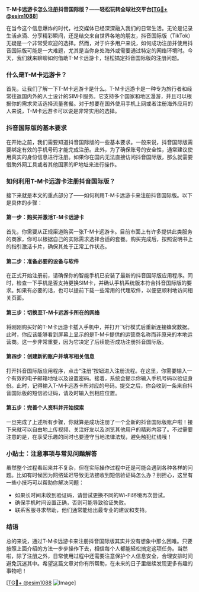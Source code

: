 **T-M卡远游卡怎么注册抖音国际版？——轻松玩转全球社交平台[[TG💪+ @esim1088](https://t.me/s/esim1088)]**

在当今这个信息爆炸的时代，社交媒体已经深深融入我们的日常生活。无论是记录生活点滴、分享精彩瞬间，还是结交来自世界各地的朋友，抖音国际版（TikTok）无疑是一个非常受欢迎的选择。然而，对于许多用户来说，如何成功注册并使用抖音国际版可能是一大难题，尤其是当你身处海外或需要通过特定的网络环境时。今天，我们就来聊聊如何借助T-M卡远游卡，轻松搞定抖音国际版的注册问题。

### 什么是T-M卡远游卡？

首先，让我们了解一下T-M卡远游卡是什么。T-M卡远游卡是一种专为旅行者和经常往返国内外的人士设计的SIM卡服务。它支持多个国家和地区漫游，并且可以根据你的需求灵活选择流量套餐。对于想要在国外使用手机上网或者注册海外应用的人来说，T-M卡远游卡可以说是非常实用的选择。

### 抖音国际版的基本要求

在开始之前，我们需要知道抖音国际版的一些基本要求。一般来说，抖音国际版需要绑定有效的手机号码才能完成注册。此外，为了确保账号的安全性，通常建议使用真实的身份信息进行注册。如果你在国内无法直接访问抖音国际版，那么就需要借助外网工具或者其他国家的IP地址来进行操作。

### 如何利用T-M卡远游卡注册抖音国际版？

接下来就是本文的重点部分了——如何利用T-M卡远游卡来注册抖音国际版。以下是具体的步骤：

#### 第一步：购买并激活T-M卡远游卡

首先，你需要从正规渠道购买一张T-M卡远游卡。目前市面上有许多提供此类服务的商家，你可以根据自己的实际需求选择合适的套餐。购买完成后，按照说明书上的指引激活卡片，确保其处于正常工作状态。

#### 第二步：准备必要的设备与软件

在正式开始注册前，请确保你的智能手机已安装了最新的抖音国际版应用程序。同时，检查一下手机是否支持更换SIM卡，并确认手机系统版本符合抖音国际版的要求。如果有必要的话，也可以提前下载一些常用的代理软件，以便更顺利地访问相关页面。

#### 第三步：切换至T-M卡远游卡所在的网络

将刚刚购买好的T-M卡远游卡插入手机中，并打开飞行模式后重新连接蜂窝数据。此时，你应该能够看到屏幕上显示的是T-M卡提供的运营商名称而非原来的本地运营商。这一步非常重要，因为它决定了后续能否成功注册抖音国际版。

#### 第四步：创建新的账户并填写相关信息

打开抖音国际版应用程序，点击“注册”按钮进入注册流程。在这里，你需要输入一个有效的电子邮箱地址以及设置密码。接着，系统会提示你输入手机号码以验证身份。此时，记得输入T-M卡远游卡所对应的号码。提交之后，你会收到一条来自抖音国际版的短信验证码，请及时输入到相应位置。

#### 第五步：完善个人资料并开始探索

一旦完成了上述所有步骤，你就算是成功注册了一个全新的抖音国际版账户啦！接下来就可以自由地上传视频、关注好友以及浏览其他用户的精彩内容了。不过需要注意的是，在享受乐趣的同时也要遵守当地法律法规，避免触犯红线哦！

### 小贴士：注意事项与常见问题解答

虽然整个过程看起来并不复杂，但在实际操作过程中还是可能会遇到各种各样的问题。比如有时候因为网络延迟导致无法接收到短信验证码怎么办？别担心，这里有一些小技巧可以帮助你解决问题：

- 如果长时间未收到验证码，请尝试更换不同的Wi-Fi环境再次尝试。
- 确保手机时间设置正确，否则可能导致验证失败。
- 联系客服寻求帮助，他们通常能给出最专业的建议和支持。

### 结语

总的来说，通过T-M卡远游卡来注册抖音国际版其实并没有想象中那么困难。只要按照上面介绍的方法一步步操作下去，相信每个人都能轻松搞定这项任务。当然啦，除了注册之外，日常使用过程中还需要注意保护个人信息安全，合理安排时间避免沉迷其中。希望这篇文章对你有所帮助，在未来的日子里继续发现更多有趣的事物吧！

[[TG💪+ @esim1088](https://t.me/s/esim1088) ![Image](https://i.postimg.cc/4NQfJmqS/Snipaste-2025-05-13-00-14-12.png)]